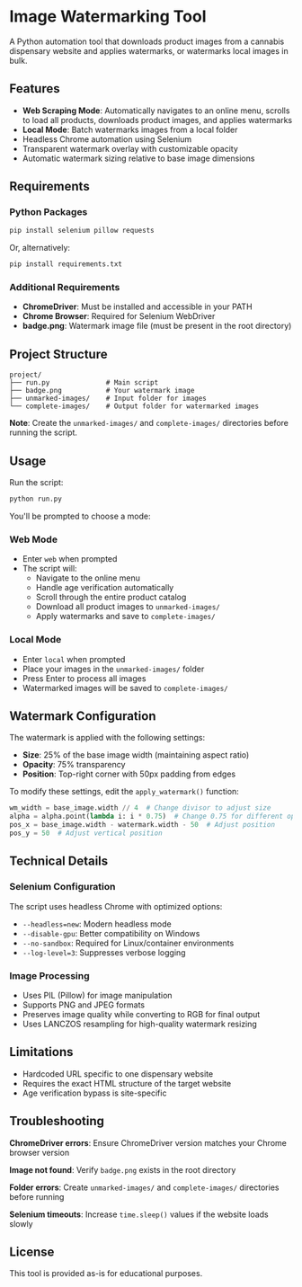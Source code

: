 # Image Watermarking Tool

A Python automation tool that downloads product images from a cannabis dispensary website and applies watermarks, or watermarks local images in bulk.

## Features

- **Web Scraping Mode**: Automatically navigates to an online menu, scrolls to load all products, downloads product images, and applies watermarks
- **Local Mode**: Batch watermarks images from a local folder
- Headless Chrome automation using Selenium
- Transparent watermark overlay with customizable opacity
- Automatic watermark sizing relative to base image dimensions

## Requirements

### Python Packages
```bash
pip install selenium pillow requests
```

Or, alternatively:

```bash
pip install requirements.txt
```

### Additional Requirements
- **ChromeDriver**: Must be installed and accessible in your PATH
- **Chrome Browser**: Required for Selenium WebDriver
- **badge.png**: Watermark image file (must be present in the root directory)

## Project Structure

```
project/
├── run.py              # Main script
├── badge.png           # Your watermark image
├── unmarked-images/    # Input folder for images
└── complete-images/    # Output folder for watermarked images
```

**Note**: Create the `unmarked-images/` and `complete-images/` directories before running the script.

## Usage

Run the script:
```bash
python run.py
```

You'll be prompted to choose a mode:

### Web Mode
- Enter `web` when prompted
- The script will:
  - Navigate to the online menu
  - Handle age verification automatically
  - Scroll through the entire product catalog
  - Download all product images to `unmarked-images/`
  - Apply watermarks and save to `complete-images/`

### Local Mode
- Enter `local` when prompted
- Place your images in the `unmarked-images/` folder
- Press Enter to process all images
- Watermarked images will be saved to `complete-images/`

## Watermark Configuration

The watermark is applied with the following settings:
- **Size**: 25% of the base image width (maintaining aspect ratio)
- **Opacity**: 75% transparency
- **Position**: Top-right corner with 50px padding from edges

To modify these settings, edit the `apply_watermark()` function:
```python
wm_width = base_image.width // 4  # Change divisor to adjust size
alpha = alpha.point(lambda i: i * 0.75)  # Change 0.75 for different opacity
pos_x = base_image.width - watermark.width - 50  # Adjust position
pos_y = 50  # Adjust vertical position
```

## Technical Details

### Selenium Configuration
The script uses headless Chrome with optimized options:
- `--headless=new`: Modern headless mode
- `--disable-gpu`: Better compatibility on Windows
- `--no-sandbox`: Required for Linux/container environments
- `--log-level=3`: Suppresses verbose logging

### Image Processing
- Uses PIL (Pillow) for image manipulation
- Supports PNG and JPEG formats
- Preserves image quality while converting to RGB for final output
- Uses LANCZOS resampling for high-quality watermark resizing

## Limitations

- Hardcoded URL specific to one dispensary website
- Requires the exact HTML structure of the target website
- Age verification bypass is site-specific

## Troubleshooting

**ChromeDriver errors**: Ensure ChromeDriver version matches your Chrome browser version

**Image not found**: Verify `badge.png` exists in the root directory

**Folder errors**: Create `unmarked-images/` and `complete-images/` directories before running

**Selenium timeouts**: Increase `time.sleep()` values if the website loads slowly

## License

This tool is provided as-is for educational purposes.
